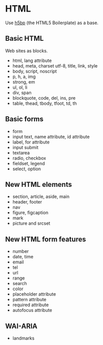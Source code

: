# HTML

Use [h5bp](https://html5boilerplate.com/) (the HTML5 Boilerplate) as a base.

## Basic HTML

Web sites as blocks.

* html, lang attribute
* head, meta, charset utf-8, title, link, style
* body, script, noscript
* p, h, a, img
* strong, em
* ul, ol, li
* div, span
* blockquote, code, del, ins, pre
* table, thead, tbody, tfoot, td, th

## Basic forms

* form
* input text, name attribute, id attribute
* label, for attribute
* input submit
* textarea
* radio, checkbox
* fieldset, legend
* select, option

## New HTML elements

* section, article, aside, main
* header, footer
* nav
* figure, figcaption
* mark
* picture and srcset

## New HTML form features

* number
* date, time
* email
* tel
* url
* range
* search
* color
* placeholder attribute
* pattern attribute
* required attribute
* autofocus attribute

## WAI-ARIA

* landmarks
